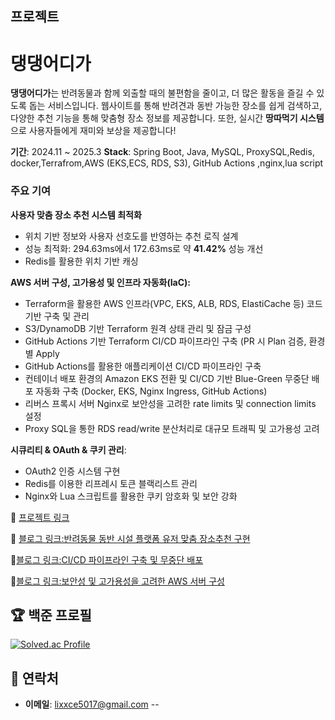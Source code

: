 ##  프로젝트
#  댕댕어디가 

**댕댕어디가**는 반려동물과 함께 외출할 때의 불편함을 줄이고, 더 많은 활동을 즐길 수 있도록 돕는 서비스입니다. 웹사이트를 통해 반려견과 동반 가능한 장소를 쉽게 검색하고, 다양한 추천 기능을 통해 맞춤형 장소 정보를 제공합니다. 또한, 실시간 **땅따먹기 시스템**으로 사용자들에게 재미와 보상을 제공합니다!

**기간**: 2024.11 ~ 2025.3
**Stack**: Spring Boot, Java, MySQL, ProxySQL,Redis, docker,Terrafrom,AWS (EKS,ECS, RDS, S3), GitHub Actions ,nginx,lua script

### 주요 기여
**사용자 맞춤 장소 추천 시스템 최적화**

- 위치 기반 정보와 사용자 선호도를 반영하는 추천 로직 설계
- 성능 최적화: 294.63ms에서 172.63ms로 약 **41.42%** 성능 개선
- Redis를 활용한 위치 기반 캐싱

**AWS 서버 구성, 고가용성 및 인프라 자동화(IaC):**

- Terraform을 활용한 AWS 인프라(VPC, EKS, ALB, RDS, ElastiCache 등) 코드 기반 구축 및 관리
- S3/DynamoDB 기반 Terraform 원격 상태 관리 및 잠금 구성
- GitHub Actions 기반 Terraform CI/CD 파이프라인 구축 (PR 시 Plan 검증, 환경별 Apply
- GitHub Actions를 활용한 애플리케이션 CI/CD 파이프라인 구축
- 컨테이너 배포 환경의 Amazon EKS 전환 및 CI/CD 기반 Blue-Green 무중단 배포 자동화 구축 (Docker, EKS, Nginx Ingress, GitHub Actions)
- 리버스 프록시 서버 Nginx로 보안성을 고려한 rate limits 및 connection limits 설정
- Proxy SQL을 통한 RDS read/write 분산처리로 대규모 트래픽 및 고가용성 고려

**시큐리티 & OAuth & 쿠키 관리**:
- OAuth2 인증 시스템 구현
- Redis를 이용한 리프레시 토큰 블랙리스트 관리
- Nginx와 Lua 스크립트를 활용한 쿠키 암호화 및 보안 강화

🔗 [프로젝트 링크](https://github.com/WHERE-ARE-YOU-GOING-DAENG-DAENG/WHERE_ARE_YOU_GOING_DAENG_DAENG_-)  

🔗 [블로그 링크:반려동물 동반 시설 플랫폼 유저 맞춤 장소추천 구현](https://velog.io/@lixxce/%EB%8C%95%EB%8C%95%EC%96%B4%EB%94%94%EA%B0%80-%EB%B0%98%EB%A0%A4%EB%8F%99%EB%AC%BC-%EB%8F%99%EB%B0%98-%EC%8B%9C%EC%84%A4-%ED%94%8C%EB%9E%AB%ED%8F%BC-%EC%9C%A0%EC%A0%80-%EB%A7%9E%EC%B6%A4-%EC%9E%A5%EC%86%8C%EC%B6%94%EC%B2%9C-%EA%B5%AC%ED%98%84)

🔗[블로그 링크:CI/CD 파이프라인 구축 및 무중단 배포](https://velog.io/@lixxce/%EB%8C%95%EB%8C%95%EC%96%B4%EB%94%94%EA%B0%80%EA%B3%A0%EA%B0%80%EC%9A%A9%EC%84%B1%EA%B3%BC-%EB%B3%B4%EC%95%88%EC%9D%84-%EA%B3%A0%EB%A0%A4%ED%95%9C-AWS-%EC%84%9C%EB%B2%84-%EC%84%A4%EA%B3%84-%EB%B0%8F-%EB%AC%B4%EC%A4%91%EB%8B%A8-%EB%B0%B0%ED%8F%AC-%EC%A0%84%EB%9E%B5)

🔗[블로그 링크:보안성 및 고가용성을 고려한 AWS 서버 구성](https://velog.io/@lixxce/%EB%8C%95%EB%8C%95%EC%96%B4%EB%94%94%EA%B0%80%EB%B3%B4%EC%95%88%EC%84%B1%EA%B3%BC-%EA%B3%A0%EA%B0%80%EC%9A%A9%EC%84%B1%EC%9D%84-%EA%B3%A0%EB%A0%A4%ED%95%9C-aws-%EC%84%9C%EB%B2%84-%EA%B5%AC%EC%84%B1)
## 🏆 백준 프로필
[![Solved.ac Profile](http://mazassumnida.wtf/api/v2/generate_badge?boj=sh5017)](https://solved.ac/sh5017/)


## 💬 연락처
- **이메일**: [lixxce5017@gmail.com](lixxce5017@gmail.com)
--
